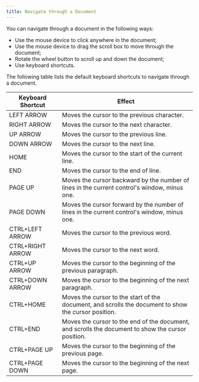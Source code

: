 ```yaml
---
title: Navigate through a Document
---
```

You can navigate through a document in the following ways:
* Use the mouse device to click anywhere in the document;
* Use the mouse device to drag the scroll box to move through the document;
* Rotate the wheel button to scroll up and down the document;
* Use keyboard shortcuts.

The following table lists the default keyboard shortcuts to navigate through a document.

| Keyboard Shortcut | Effect |
|---|---|
| LEFT ARROW | Moves the cursor to the previous character. |
| RIGHT ARROW | Moves the cursor to the next character. |
| UP ARROW | Moves the cursor to the previous line. |
| DOWN ARROW | Moves the cursor to the next line. |
| HOME | Moves the cursor to the start of the current line. |
| END | Moves the cursor to the end of line. |
| PAGE UP | Moves the cursor backward by the number of lines in the current control's window, minus one. |
| PAGE DOWN | Moves the cursor forward by the number of lines in the current control's window, minus one. |
| CTRL+LEFT ARROW | Moves the cursor to the previous word. |
| CTRL+RIGHT ARROW | Moves the cursor to the next word. |
| CTRL+UP ARROW | Moves the cursor to the beginning of the previous paragraph. |
| CTRL+DOWN ARROW | Moves the cursor to the beginning of the next paragraph. |
| CTRL+HOME | Moves the cursor to the start of the document, and scrolls the document to show the cursor position. |
| CTRL+END | Moves the cursor to the end of the document, and scrolls the document to show the cursor position. |
| CTRL+PAGE UP | Moves the cursor to the beginning of the previous page. |
| CTRL+PAGE DOWN | Moves the cursor to the beginning of the next page. |